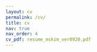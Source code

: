 ```yaml
---
layout: cv
permalink: /cv/
title: cv
nav: true
nav_order: 4
cv_pdf: resume_mskim_ver0920.pdf
---
```

